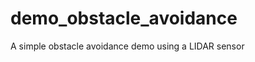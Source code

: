 demo_obstacle_avoidance
=======================

A simple obstacle avoidance demo using a LIDAR sensor
